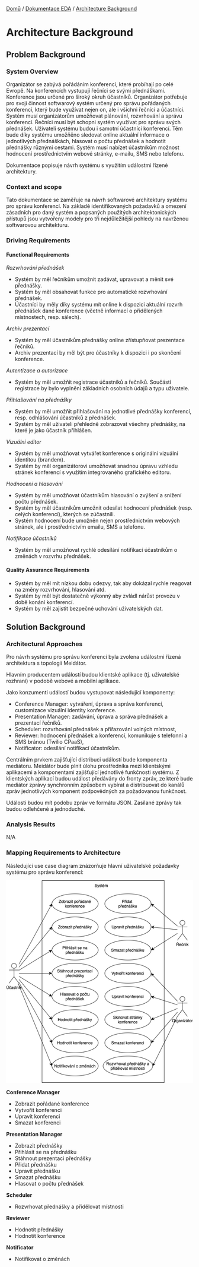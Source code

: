 [Domů](/README.md) / [Dokumentace EDA](/Dokumentace/EDA/README.md) / [Architecture Background](/Dokumentace/EDA/pages/architecture-background.md)

# Architecture Background

## Problem Background

### System Overview
Organizátor se zabývá pořádáním konferencí, které probíhají po celé Evropě. Na konferencích vystupují řečníci se svými přednáškami. Konference jsou určené pro široký okruh účastníků. Organizátor potřebuje pro svoji činnost softwarový systém určený pro správu pořádaných konferencí, který bude využívat nejen on, ale i všichni řečníci a účastníci. Systém musí organizátorům umožňovat plánování, rozvrhování a správu konferencí. Řečníci musí být schopni systém využívat pro správu svých přednášek. Uživateli systému budou i samotní účastníci konferencí. Těm bude díky systému umožňěno sledovat online aktuální informace o jednotlivých přednáškách, hlasovat o počtu přednášek a hodnotit přednášky různými cestami. Systém musí nabízet účastníkům možnost hodnocení prostřednictvím webové stránky, e-mailu, SMS nebo telefonu. 

Dokumentace popisuje návrh systému s využitím událostmi řízené architektury.

### Context and scope
Tato dokumentace se zaměřuje na návrh softwarové architektury systému pro správu konferencí. Na základě identifikovaných požadavků a omezení zásadních pro daný systém a popsaných použitých architektonických přístupů jsou vytvořeny modely pro tři nejdůležitější pohledy na navrženou softwarovou architekturu.

### Driving Requirements

#### Functional Requirements
*Rozvrhování přednášek*
- Systém by měl řečníkům umožnit zadávat, upravovat a měnit své přednášky. 
- Systém by měl obsahovat funkce pro automatické rozvrhování přednášek.
- Účastníci by měly díky systému mít online k dispozici aktuální rozvrh přednášek dané konference (včetně informací o přidělených místnostech, resp. sálech). 

*Archiv prezentací*
- Systém by měl účastníkům přednášky online zřístupňovat prezentace řečníků. 
- Archiv prezentací by měl být pro účastníky k dispozici i po skončení konference. 

*Autentizace a autorizace*
- Systém by měl umožňit registrace účastníků a řečníků. Součástí registrace by bylo vyplnění základních osobních údajů a typu uživatele.

*Přihlašování na přednášky*
- Systém by měl umožňit přihlašování na jednotlivé přednášky konferencí, resp. odhlášování účastníků z přednášek.
- Systém by měl uživateli přehledně zobrazovat všechny přednášky, na které je jako účastník přihlášen. 

*Vizuální editor*
- Systém by měl umožňovat vytvářet konference s originální vizuální identitou (brandem).
- Systém by měl organizátorovi umožňovat snadnou úpravu vzhledu stránek konferencí s využitím integrovaného grafického editoru. 

*Hodnocení a hlasování*
- Systém by měl umožňovat účastníkům hlasování o zvýšení a snížení počtu přednášek. 
- Systém by měl účastníkům umožnit odesílat hodnocení přednášek (resp. celých konferencí), kterých se zúčastnili. 
- Systém hodnocení bude umožněn nejen prostřednictvím webových stránek, ale i prostřednictvím emailu, SMS a telefonu. 

*Notifikace účastníků*
- Systém by měl umožňovat rychlé odesílání notifikací účastníkům o změnách v rozvrhu přednášek. 

#### Quality Assurance Requirements
- Systém by měl mít nízkou dobu odezvy, tak aby dokázal rychle reagovat na změny rozvrhování, hlasování atd.
- Systém by měl být dostatečně výkonný aby zvládl nárůst provozu v době konání konferencí.
- Systém by měl zajistit bezpečné uchování uživatelských dat. 

## Solution Background

### Architectural Approaches
Pro návrh systému pro správu konferencí byla zvolena událostmi řízená architektura s topologií Meidátor. 

Hlavním producentem událostí budou klientské aplikace (tj. uživatelské rozhraní) v podobě webové a mobilní aplikace. 

Jako konzumenti událostí budou vystupovat následující komponenty:
- Conference Manager: vytváření, úprava a správa konferencí, customizace vizuální identity konference.
- Presentation Manager: zadávání, úprava a správa přednášek a prezentací řečníků.
- Scheduler: rozvrhování přednášek a přiřazování volných místnost,
- Reviewer: hodnocení přednášek a konferencí, komunikuje s telefonní a SMS bránou (Twilio CPaaS),
- Notificator: odesílání notifikací účastníkům.

Centrálním prvkem zajišťující distribuci událostí bude komponenta mediátoru. Meidátor bude plnit úlohu prostředníka mezi klientskými aplikacemi a komponentami zajišťující jednotlivé funkčnosti systému. Z klientských aplikací budou událost předávány do fronty zpráv, ze které bude mediátor zprávy synchronním způsobem vybírat a distribuovat do kanálů zpráv jednotlivých komponent zodpovědných za požadovanou funkčnost. 

Události budou mít podobu zpráv ve formátu JSON. Zasílané zprávy tak budou odlehčené a jednoduché. 

### Analysis Results
N/A

### Mapping Requirements to Architecture
Následující use case diagram znázorňuje hlavní uživatelské požadavky systému pro správu konferencí:

![Use Case Diagram](../assets/use-case.png)

**Conference Manager**
- Zobrazit pořádané konference
- Vytvořit konferenci
- Upravit konferenci
- Smazat konferenci

**Presentation Manager**
- Zobrazit přednášky
- Přihlásit se na přednášku
- Stáhnout prezentaci přednášky
- Přidat přednášku
- Upravit přednášku
- Smazat přednášku
- Hlasovat o počtu přednášek

**Scheduler**
- Rozvrhovat přednášky a přidělovat místnosti

**Reviewer**
- Hodnotit přednášky
- Hodnotit konference

**Notificator**
- Notifikovat o změnách
